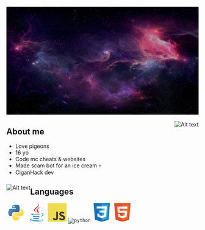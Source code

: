 ![GitHub steats](photo_2023-03-09_19-44-34.jpg)

 

<img src="https://github-readme-stats.vercel.app/api?username=NebulousPigeon&theme=tokyonight&show_icons=true" alt="Alt text" align="right">

## About me

-  Love pigeons
-  16 yo
-  Code mc cheats & websites
-  Made scam bot for an ice cream :skull:
-  CiganHack dev

###  

<img src="https://github-readme-stats.vercel.app/api/top-langs/?username=dxxxxy&theme=tokyonight&langs_count=12&layout=compact" alt="Alt text" align="left">

## Languages

<code><img height="50" alt="python" src="https://github.com/devicons/devicon/blob/master/icons/python/python-original.svg"></code>
<code><img height="50" alt="java" src="https://github.com/devicons/devicon/blob/master/icons/java/java-original.svg"></code>
<code><img height="50" alt="python" src="https://github.com/devicons/devicon/blob/master/icons/javascript/javascript-original.svg"></code>
<code><img height="50" alt="python" src="https://upload.wikimedia.org/wikipedia/commons/thumb/c/c9/JSON_vector_logo.svg/2048px-JSON_vector_logo.svg.png"></code>
<code><img height="50" alt="python" src="https://github.com/devicons/devicon/blob/master/icons/css3/css3-original.svg"></code>
<code><img height="50" alt="python" src="https://github.com/devicons/devicon/blob/master/icons/html5/html5-original.svg"></code>








